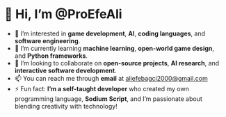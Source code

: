 # 👋 Hi, I’m @ProEfeAli

- 👀 I’m interested in **game development**, **AI**, **coding languages**, and **software engineering**.
- 🌱 I’m currently learning **machine learning**, **open-world game design**, and **Python frameworks**.
- 💞️ I’m looking to collaborate on **open-source projects**, **AI research**, and **interactive software development**.
- 📫 You can reach me through **email** at [aliefebagci2000@gmail.com](mailto:aliefebagci2000@gmail.com)
- ⚡ Fun fact: **I’m a self-taught developer** who created my own programming language, **Sodium Script**, and I’m passionate about blending creativity with technology!

<!---
ProEfeAli/ProEfeAli is a ✨ special ✨ repository because its `README.md` (this file) appears on your GitHub profile.
You can click the Preview link to take a look at your changes.
--->
